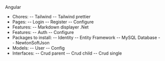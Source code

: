 Angular

- Chores:
  -- Tailwind
  -- Tailwind prettier
- Pages:
  -- Login
  -- Register
  -- Configure
- Features:
  -- Markdown displayer
  .Net
- Features:
  -- Auth
  -- Configure
- Packages to install:
  -- Identity
  -- Entity Framework
  -- MySQL Database
  -- NewtonSoftJson
- Models:
  -- User
  -- Config
- Interfaces:
  -- Crud parent
  -- Crud child
  -- Crud single

